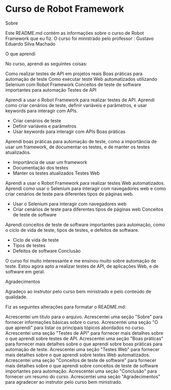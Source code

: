 
# Curso de Robot Framework

Sobre

Este README.md contém as informações sobre o curso de Robot Framework que eu fiz. O curso foi ministrado pelo professor : Gustavo Eduardo Silva Machado

O que aprendi

No curso, aprendi as seguintes coisas:

Como realizar testes de API em projetos reais
Boas práticas para automação de teste
Como executar teste Web automatizados utilizando Selenium com Robot Framework
Conceitos de teste de software importantes para automação
Testes de API

Aprendi a usar o Robot Framework para realizar testes de API. Aprendi como criar cenários de teste, definir variáveis e parâmetros, e usar keywords para interagir com APIs.

* Criar cenários de teste
* Definir variáveis e parâmetros
* Usar keywords para interagir com APIs
Boas práticas

Aprendi boas práticas para automação de teste, como a importância de usar um framework, de documentar os testes, e de manter os testes atualizados.

* Importância de usar um framework
* Documentação dos testes
* Manter os testes atualizados
Testes Web

Aprendi a usar o Robot Framework para realizar testes Web automatizados. Aprendi como usar o Selenium para interagir com navegadores web e como criar cenários de teste para diferentes tipos de páginas web.

* Usar o Selenium para interagir com navegadores web
* Criar cenários de teste para diferentes tipos de páginas web
Conceitos de teste de software

Aprendi conceitos de teste de software importantes para automação, como o ciclo de vida de teste, tipos de testes, e defeitos de software.

* Ciclo de vida de teste
* Tipos de testes
* Defeitos de software
Conclusão

O curso foi muito interessante e me ensinou muito sobre automação de teste. Estou agora apto a realizar testes de API, de aplicações Web, e de software em geral.

Agradecimentos

Agradeço ao instrutor pelo curso bem ministrado e pelo conteúdo de qualidade.

Fiz as seguintes alterações para formatar o README.md:

Acrescentei um título para o arquivo.
Acrescentei uma seção "Sobre" para fornecer informações básicas sobre o curso.
Acrescentei uma seção "O que aprendi" para listar os principais tópicos abordados no curso.
Acrescentei uma seção "Testes de API" para fornecer mais detalhes sobre o que aprendi sobre testes de API.
Acrescentei uma seção "Boas práticas" para fornecer mais detalhes sobre o que aprendi sobre boas práticas para automação de teste.
Acrescentei uma seção "Testes Web" para fornecer mais detalhes sobre o que aprendi sobre testes Web automatizados.
Acrescentei uma seção "Conceitos de teste de software" para fornecer mais detalhes sobre o que aprendi sobre conceitos de teste de software importantes para automação.
Acrescentei uma seção "Conclusão" para fornecer um resumo do curso.
Acrescentei uma seção "Agradecimentos" para agradecer ao instrutor pelo curso bem ministrado.